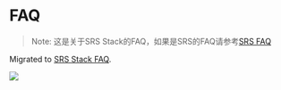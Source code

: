 # FAQ

> Note: 这是关于SRS Stack的FAQ，如果是SRS的FAQ请参考[SRS FAQ](./faq)

Migrated to [SRS Stack FAQ](./faq-srs-stack).

![](https://ossrs.net/gif/v1/sls.gif?site=ossrs.net&path=/lts/pages/faq-srs-stack-zh)
